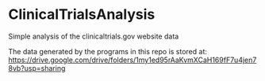 # ClinicalTrialsAnalysis
Simple analysis of the clinicaltrials.gov website data

The data generated by the programs in this repo is stored at: https://drive.google.com/drive/folders/1my1ed95rAaKvmXCaH169fF7u4jen78vb?usp=sharing
